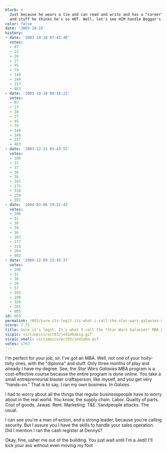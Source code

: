 ```yaml
---
blurb: >
  Just because he wears a tie and can read and write and has a "career" and an "education"
  and stuff he thinks he's so HOT. Well, let's see HIM handle Beggar's Canyon!
color: false
date: '2003-10-15'
history:
- date: '2003-10-18 07:41:40'
  votes:
  - 87
  - 23
  - 28
  - 27
  - 45
  - 79
  - 148
  - 249
  - 217
  - 483
- date: '2003-10-18 08:16:22'
  votes:
  - 87
  - 23
  - 28
  - 27
  - 45
  - 79
  - 148
  - 249
  - 217
  - 483
- date: '2003-12-21 01:43:52'
  votes:
  - 106
  - 31
  - 37
  - 38
  - 56
  - 102
  - 175
  - 316
  - 259
  - 591
- date: '2004-03-06 19:22:42'
  votes:
  - 106
  - 31
  - 38
  - 39
  - 56
  - 102
  - 177
  - 318
  - 264
  - 602
- date: '2009-12-09 15:45:37'
  votes:
  - 106
  - 31
  - 38
  - 39
  - 57
  - 103
  - 180
  - 320
  - 265
  - 605
id: 663
permalink: /663/sure-its-legit-its-what-i-call-the-star-wars-galaxies-mba-program/
score: 7.71
title: Sure it's legit. It's what I call the *Star Wars Galaxies* MBA program.
vicpic: victimpics/oct03/jedimbabig.gif
vicpic_small: victimpics/oct03/jedimba.gif
votes: 1763
---
```


I'm perfect for your job, sir. I've got an MBA. Well, not one of your
hoity-toity ones, with the "diploma" and stuff. Only three months of
play and already I have my degree. See, the *Star Wars Galaxies* MBA
program is a cost-effective course because the entire program is done
online. You take a small entrepreneurial blaster craftsperson, like
myself, and you get very "hands-on." That is to say, I ran my own
business. In *Galxies*.

I had to worry about all the things that regular businesspeople have to
worry about in the real world. You know, the supply chain. Labor.
Quality of parts. Cost of goods. Jawas. Rent. Marketing. T&E. Sandpeople
attacks. The usual.

I can see you're a man of action, and a strong leader, because you're
calling security. But I assure you I have the skills to handle your
sales operation. Did I mention I ran the cash register at Dennys?

Okay, fine, usher me out of the building. You just wait until I'm a
Jedi! I'll kick your ass without even moving my foot
